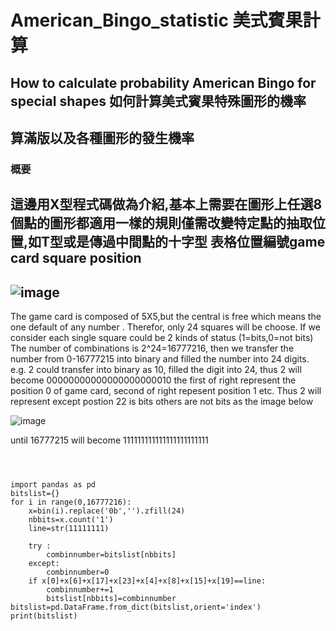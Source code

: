 # American_Bingo_statistic 美式賓果計算
## How to calculate probability American Bingo for special shapes 如何計算美式賓果特殊圖形的機率
## 算滿版以及各種圖形的發生機率
### 概要
這邊用X型程式碼做為介紹,基本上需要在圖形上任選8個點的圖形都適用一樣的規則僅需改變特定點的抽取位置,如T型或是傳過中間點的十字型
表格位置編號game card square position
---

![image](https://user-images.githubusercontent.com/31215642/133708671-b1e2021a-c9cb-4997-8bb3-903ffa5e10ca.png)
---
The game card is composed of 5X5,but the central is free which means the one default of any number .
Therefor, only 24 squares will be choose. If we consider each single square could be 2 kinds of status (1=bits,0=not bits)
The number of combinations is 2^24=16777216, then we transfer the number from 0-16777215 into binary and filled the number into 24 digits.
e.g. 2 could transfer into binary as 10, filled the digit into 24, thus 2 will become  00000000000000000000010  the first of right represent the position 0 of game card, second of right repesent position 1 etc. Thus 2 will represent except postion 22 is bits others are not bits as the image below

![image](https://user-images.githubusercontent.com/31215642/133711427-ff8f43a6-9a48-4f1c-b346-270a0b45f9d7.png)

until 16777215 will become 111111111111111111111111
```



import pandas as pd
bitslist={}
for i in range(0,16777216):                   
    x=bin(i).replace('0b','').zfill(24)         
    nbbits=x.count('1')
    line=str(11111111)

    try :
        combinnumber=bitslist[nbbits]
    except:
        combinnumber=0
    if x[0]+x[6]+x[17]+x[23]+x[4]+x[8]+x[15]+x[19]==line:
        combinnumber+=1
        bitslist[nbbits]=combinnumber
bitslist=pd.DataFrame.from_dict(bitslist,orient='index')
print(bitslist)    



```
